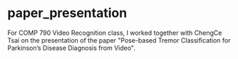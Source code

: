 # paper_presentation
For COMP 790 Video Recognition class, I worked together with ChengCe Tsai on the presentation of the paper "Pose-based Tremor Classification for Parkinson’s Disease Diagnosis from Video".
